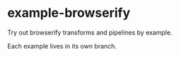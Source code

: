 # example-browserify

Try out browserify transforms and pipelines by example.

Each example lives in its own branch.
